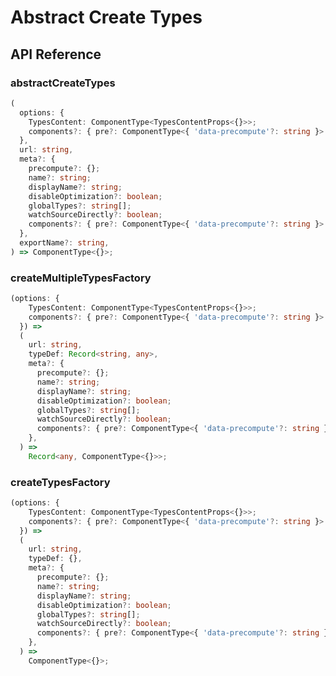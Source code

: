 # Abstract Create Types

[//]: types.ts '<-- Autogenerated By (do not edit the following markdown directly)'

## API Reference

### abstractCreateTypes

```typescript
(
  options: {
    TypesContent: ComponentType<TypesContentProps<{}>>;
    components?: { pre?: ComponentType<{ 'data-precompute'?: string }> };
  },
  url: string,
  meta?: {
    precompute?: {};
    name?: string;
    displayName?: string;
    disableOptimization?: boolean;
    globalTypes?: string[];
    watchSourceDirectly?: boolean;
    components?: { pre?: ComponentType<{ 'data-precompute'?: string }> };
  },
  exportName?: string,
) => ComponentType<{}>;
```

### createMultipleTypesFactory

```typescript
(options: {
    TypesContent: ComponentType<TypesContentProps<{}>>;
    components?: { pre?: ComponentType<{ 'data-precompute'?: string }> };
  }) =>
  (
    url: string,
    typeDef: Record<string, any>,
    meta?: {
      precompute?: {};
      name?: string;
      displayName?: string;
      disableOptimization?: boolean;
      globalTypes?: string[];
      watchSourceDirectly?: boolean;
      components?: { pre?: ComponentType<{ 'data-precompute'?: string }> };
    },
  ) =>
    Record<any, ComponentType<{}>>;
```

### createTypesFactory

```typescript
(options: {
    TypesContent: ComponentType<TypesContentProps<{}>>;
    components?: { pre?: ComponentType<{ 'data-precompute'?: string }> };
  }) =>
  (
    url: string,
    typeDef: {},
    meta?: {
      precompute?: {};
      name?: string;
      displayName?: string;
      disableOptimization?: boolean;
      globalTypes?: string[];
      watchSourceDirectly?: boolean;
      components?: { pre?: ComponentType<{ 'data-precompute'?: string }> };
    },
  ) =>
    ComponentType<{}>;
```
